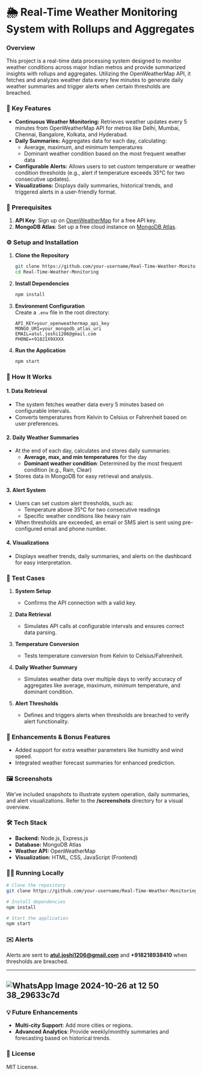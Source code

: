 # 🌦️ Real-Time Weather Monitoring System with Rollups and Aggregates

### Overview
This project is a real-time data processing system designed to monitor weather conditions across major Indian metros and provide summarized insights with rollups and aggregates. Utilizing the OpenWeatherMap API, it fetches and analyzes weather data every few minutes to generate daily weather summaries and trigger alerts when certain thresholds are breached.

### 🚀 Key Features
- **Continuous Weather Monitoring:** Retrieves weather updates every 5 minutes from OpenWeatherMap API for metros like Delhi, Mumbai, Chennai, Bangalore, Kolkata, and Hyderabad.
- **Daily Summaries:** Aggregates data for each day, calculating:
  - Average, maximum, and minimum temperatures
  - Dominant weather condition based on the most frequent weather data
- **Configurable Alerts:** Allows users to set custom temperature or weather condition thresholds (e.g., alert if temperature exceeds 35°C for two consecutive updates).
- **Visualizations:** Displays daily summaries, historical trends, and triggered alerts in a user-friendly format.

### 📝 Prerequisites
1. **API Key**: Sign up on [OpenWeatherMap](https://openweathermap.org/) for a free API key.
2. **MongoDB Atlas**: Set up a free cloud instance on [MongoDB Atlas](https://www.mongodb.com/cloud/atlas).

### ⚙️ Setup and Installation

1. **Clone the Repository**
   ```bash
   git clone https://github.com/your-username/Real-Time-Weather-Monitoring.git
   cd Real-Time-Weather-Monitoring
   ```

2. **Install Dependencies**
   ```bash
   npm install
   ```

3. **Environment Configuration**  
   Create a `.env` file in the root directory:
   ```plaintext
   API_KEY=your_openweathermap_api_key
   MONGO_URI=your_mongodb_atlas_uri
   EMAIL=atul.joshi1206@gmail.com
   PHONE=+91821X9XXXX
   ```
4. **Run the Application**
   ```bash
   npm start
   ```

### 🧩 How It Works

#### 1. **Data Retrieval**
   - The system fetches weather data every 5 minutes based on configurable intervals.
   - Converts temperatures from Kelvin to Celsius or Fahrenheit based on user preferences.

#### 2. **Daily Weather Summaries**
   - At the end of each day, calculates and stores daily summaries:
     - **Average, max, and min temperatures** for the day
     - **Dominant weather condition**: Determined by the most frequent condition (e.g., Rain, Clear)
   - Stores data in MongoDB for easy retrieval and analysis.

#### 3. **Alert System**
   - Users can set custom alert thresholds, such as:
     - Temperature above 35°C for two consecutive readings
     - Specific weather conditions like heavy rain
   - When thresholds are exceeded, an email or SMS alert is sent using pre-configured email and phone number.

#### 4. **Visualizations**
   - Displays weather trends, daily summaries, and alerts on the dashboard for easy interpretation.

### 🧪 Test Cases

1. **System Setup**  
   - Confirms the API connection with a valid key.

2. **Data Retrieval**  
   - Simulates API calls at configurable intervals and ensures correct data parsing.

3. **Temperature Conversion**  
   - Tests temperature conversion from Kelvin to Celsius/Fahrenheit.

4. **Daily Weather Summary**  
   - Simulates weather data over multiple days to verify accuracy of aggregates like average, maximum, minimum temperature, and dominant condition.

5. **Alert Thresholds**  
   - Defines and triggers alerts when thresholds are breached to verify alert functionality.

### 🌟 Enhancements & Bonus Features
- Added support for extra weather parameters like humidity and wind speed.
- Integrated weather forecast summaries for enhanced prediction.

### 🖼️ Screenshots
We’ve included snapshots to illustrate system operation, daily summaries, and alert visualizations. Refer to the **/screenshots** directory for a visual overview.

### 🛠️ Tech Stack
- **Backend:** Node.js, Express.js
- **Database:** MongoDB Atlas
- **Weather API:** OpenWeatherMap
- **Visualization:** HTML, CSS, JavaScript (Frontend)

### 👨‍💻 Running Locally

```bash
# Clone the repository
git clone https://github.com/your-username/Real-Time-Weather-Monitoring.git

# Install dependencies
npm install

# Start the application
npm start
```

### ✉️ Alerts
Alerts are sent to **atul.joshi1206@gmail.com** and **+918218938410** when thresholds are breached.

---
![WhatsApp Image 2024-10-26 at 12 50 38_29633c7d](https://github.com/user-attachments/assets/95513c53-b10e-4dd1-98a9-1abc29fab6de)
---

### 💡 Future Enhancements
- **Multi-city Support**: Add more cities or regions.
- **Advanced Analytics**: Provide weekly/monthly summaries and forecasting based on historical trends.

### 📜 License
MIT License.
